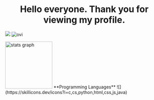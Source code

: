 <h1 align="center">Hello everyone. Thank you for viewing my profile. </h1>  
  
  
<img src="https://github-profile-trophy.vercel.app/?username=sironeko0295&theme=juicyfresh&no-bg=true" />  
<img src="https://github-readme-stats.vercel.app/api/top-langs?username=sironeko0295&show_icons=true&locale=en&layout=compact&theme=chartreuse-dark" alt="ovi" /></p>
 <img src="https://github-readme-stats.vercel.app/api?sironeko0295&hide_title=false&hide_rank=false&show_icons=true&include_all_commits=true&count_private=true&disable_animations=false&theme=dracula&locale=en&hide_border=false&order=1" height="150" alt="stats graph"  />
**Programming Languages**  
![](https://skillicons.dev/icons?i=c,cs,python,html,css,js,java)  
